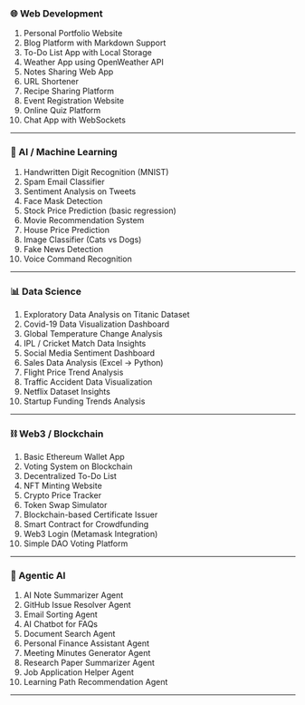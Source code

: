 ### 🌐 Web Development

1. Personal Portfolio Website
2. Blog Platform with Markdown Support
3. To-Do List App with Local Storage
4. Weather App using OpenWeather API
5. Notes Sharing Web App
6. URL Shortener
7. Recipe Sharing Platform
8. Event Registration Website
9. Online Quiz Platform
10. Chat App with WebSockets

---

### 🤖 AI / Machine Learning

1. Handwritten Digit Recognition (MNIST)
2. Spam Email Classifier
3. Sentiment Analysis on Tweets
4. Face Mask Detection
5. Stock Price Prediction (basic regression)
6. Movie Recommendation System
7. House Price Prediction
8. Image Classifier (Cats vs Dogs)
9. Fake News Detection
10. Voice Command Recognition

---

### 📊 Data Science

1. Exploratory Data Analysis on Titanic Dataset
2. Covid-19 Data Visualization Dashboard
3. Global Temperature Change Analysis
4. IPL / Cricket Match Data Insights
5. Social Media Sentiment Dashboard
6. Sales Data Analysis (Excel → Python)
7. Flight Price Trend Analysis
8. Traffic Accident Data Visualization
9. Netflix Dataset Insights
10. Startup Funding Trends Analysis

---

### ⛓️ Web3 / Blockchain

1. Basic Ethereum Wallet App
2. Voting System on Blockchain
3. Decentralized To-Do List
4. NFT Minting Website
5. Crypto Price Tracker
6. Token Swap Simulator
7. Blockchain-based Certificate Issuer
8. Smart Contract for Crowdfunding
9. Web3 Login (Metamask Integration)
10. Simple DAO Voting Platform

---

### 🧠 Agentic AI

1. AI Note Summarizer Agent
2. GitHub Issue Resolver Agent
3. Email Sorting Agent
4. AI Chatbot for FAQs
5. Document Search Agent
6. Personal Finance Assistant Agent
7. Meeting Minutes Generator Agent
8. Research Paper Summarizer Agent
9. Job Application Helper Agent
10. Learning Path Recommendation Agent

---



